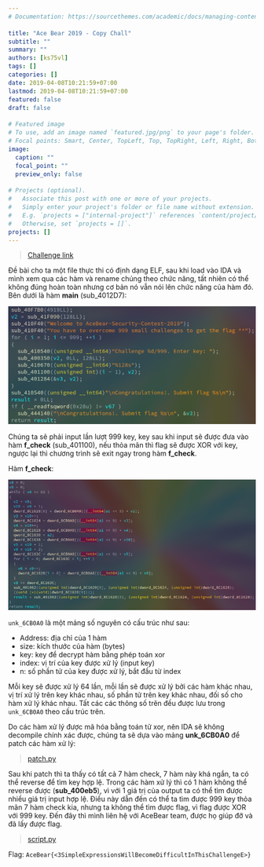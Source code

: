 ```yaml
---
# Documentation: https://sourcethemes.com/academic/docs/managing-content/

title: "Ace Bear 2019 - Copy Chall"
subtitle: ""
summary: ""
authors: [ks75vl]
tags: []
categories: []
date: 2019-04-08T10:21:59+07:00
lastmod: 2019-04-08T10:21:59+07:00
featured: false
draft: false

# Featured image
# To use, add an image named `featured.jpg/png` to your page's folder.
# Focal points: Smart, Center, TopLeft, Top, TopRight, Left, Right, BottomLeft, Bottom, BottomRight.
image:
  caption: ""
  focal_point: ""
  preview_only: false

# Projects (optional).
#   Associate this post with one or more of your projects.
#   Simply enter your project's folder or file name without extension.
#   E.g. `projects = ["internal-project"]` references `content/project/deep-learning/index.md`.
#   Otherwise, set `projects = []`.
projects: []
---
```


> [Challenge link](https://github.com/ks75vll/ctf/tree/master/2019/AceBear/re/999)

Đề bài cho ta một file thực thi có định dạng ELF, sau khi load vào IDA và mình xem qua các hàm và rename chúng theo chức năng, tất nhiên có thể không đúng hoàn toàn nhưng cơ bản nó vẫn nói lên chức năng của hàm đó. Bên dưới là hàm **main** (sub_4012D7):

![](1.png)

Chúng ta sẽ phải input lần lượt 999 key, key sau khi input sẽ được đưa vào hàm **f_check** (sub_401100), nếu thỏa mãn thì flag sẽ được XOR với key, ngược lại thì chương trình sẽ exit ngay trong hàm **f_check**.

Hàm **f_check**:

![](2.png)

`unk_6CB0A0` là một mảng số nguyên có cấu trúc như sau:

- Address: địa chỉ của 1 hàm
- size: kích thước của hàm (bytes)
- key: key để decrypt hàm bằng phép toán xor
- index: vị trí của key được xử lý (input key)
- n: số phần tử của key được xử lý, bắt đầu từ index

Mỗi key sẽ được xử lý 64 lần, mỗi lần sẽ được xử lý bởi các hàm khác nhau, vị trí xử lý trên key khác nhau, số phần tử trên key khác nhau, đối số cho hàm xử lý khác nhau. Tất các các thông số trên đều được lưu trong `unk_6CB0A0` theo cấu trúc trên.

Do các hàm xử lý được mã hóa bằng toán tử xor, nên IDA sẽ không decompile chính xác được, chúng ta sẽ dựa vào mảng **unk_6CB0A0** để patch các hàm xử lý:

> [patch.py](https://github.com/ks75vll/ctf/blob/master/2019/AceBear/re/999/patch.py)

Sau khi patch thì ta thấy có tất cả 7 hàm check, 7 hàm này khá ngắn, ta có thể reverse để tìm key hợp lệ.
Trong các hàm xử lý thì có 1 hàm không thể reverse được (**sub_400eb5**), vì với 1 giá trị của output ta có thể tìm được nhiều giá trị input hợp lệ.
Điều này dẫn đến có thể ta tìm được 999 key thỏa mãn 7 hàm check kia, nhưng ta không thể tìm được flag, vì flag được XOR với 999 key.
Đến đây thì mình liên hệ với AceBear team, được họ giúp đỡ và đã lấy được flag.

> [script.py](https://github.com/ks75vll/ctf/blob/master/2019/AceBear/re/999/script.py)

Flag: `AceBear{<3SimpleExpressionsWillBecomeDifficultInThisChallengeE>}`
